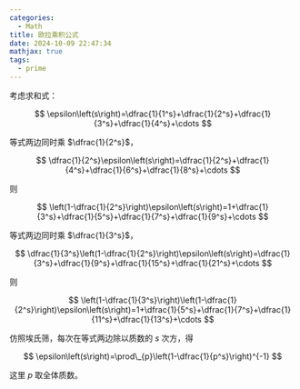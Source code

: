 ```yaml
---
categories:
  - Math
title: 欧拉乘积公式
date: 2024-10-09 22:47:34
mathjax: true
tags:
  - prime
---
```


考虑求和式：

$$
\epsilon\left(s\right)=\dfrac{1}{1^s}+\dfrac{1}{2^s}+\dfrac{1}{3^s}+\dfrac{1}{4^s}+\cdots
$$

等式两边同时乘 $\dfrac{1}{2^s}$，

$$
\dfrac{1}{2^s}\epsilon\left(s\right)=\dfrac{1}{2^s}+\dfrac{1}{4^s}+\dfrac{1}{6^s}+\dfrac{1}{8^s}+\cdots
$$

则

$$
\left(1-\dfrac{1}{2^s}\right)\epsilon\left(s\right)=1+\dfrac{1}{3^s}+\dfrac{1}{5^s}+\dfrac{1}{7^s}+\dfrac{1}{9^s}+\cdots
$$

等式两边同时乘 $\dfrac{1}{3^s}$，

$$
\dfrac{1}{3^s}\left(1-\dfrac{1}{2^s}\right)\epsilon\left(s\right)=\dfrac{1}{3^s}+\dfrac{1}{9^s}+\dfrac{1}{15^s}+\dfrac{1}{21^s}+\cdots
$$

则

$$
\left(1-\dfrac{1}{3^s}\right)\left(1-\dfrac{1}{2^s}\right)\epsilon\left(s\right)=1+\dfrac{1}{5^s}+\dfrac{1}{7^s}+\dfrac{1}{11^s}+\dfrac{1}{13^s}+\cdots
$$

仿照埃氏筛，每次在等式两边除以质数的 $s$ 次方，得

$$
\epsilon\left(s\right)=\prod\_{p}\left(1-\dfrac{1}{p^s}\right)^{-1}
$$

这里 $p$ 取全体质数。
